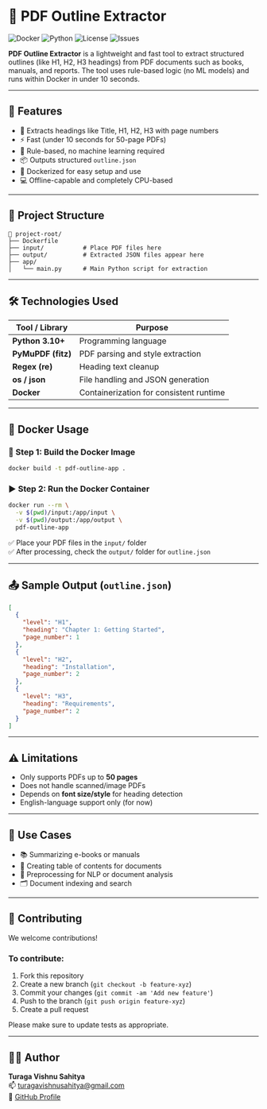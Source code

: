 # 📄 PDF Outline Extractor

![Docker](https://img.shields.io/badge/docker-ready-blue?logo=docker)
![Python](https://img.shields.io/badge/python-3.10+-blue.svg?logo=python)
![License](https://img.shields.io/github/license/turagavishnusahitya/pdf-outline-extractor)
![Issues](https://img.shields.io/github/issues/turagavishnusahitya/pdf-outline-extractor)

**PDF Outline Extractor** is a lightweight and fast tool to extract structured outlines (like H1, H2, H3 headings) from PDF documents such as books, manuals, and reports. The tool uses rule-based logic (no ML models) and runs within Docker in under 10 seconds.

---

## 🚀 Features

- 📘 Extracts headings like Title, H1, H2, H3 with page numbers
- ⚡ Fast (under 10 seconds for 50-page PDFs)
- 🧠 Rule-based, no machine learning required
- 📦 Outputs structured `outline.json`
- 🐳 Dockerized for easy setup and use
- 💻 Offline-capable and completely CPU-based

---

## 📂 Project Structure

```
📁 project-root/
├── Dockerfile
├── input/           # Place PDF files here
├── output/          # Extracted JSON files appear here
├── app/
│   └── main.py      # Main Python script for extraction
```

---

## 🛠️ Technologies Used

| Tool / Library     | Purpose                                 |
|--------------------|------------------------------------------|
| **Python 3.10+**    | Programming language                     |
| **PyMuPDF (fitz)**  | PDF parsing and style extraction         |
| **Regex (re)**      | Heading text cleanup                     |
| **os / json**       | File handling and JSON generation        |
| **Docker**          | Containerization for consistent runtime  |

---

## 🐳 Docker Usage

### 🔧 Step 1: Build the Docker Image

```bash
docker build -t pdf-outline-app .
```

### ▶️ Step 2: Run the Docker Container

```bash
docker run --rm \
  -v $(pwd)/input:/app/input \
  -v $(pwd)/output:/app/output \
  pdf-outline-app
```

✅ Place your PDF files in the `input/` folder  
✅ After processing, check the `output/` folder for `outline.json`

---

## 📤 Sample Output (`outline.json`)

```json
[
  {
    "level": "H1",
    "heading": "Chapter 1: Getting Started",
    "page_number": 1
  },
  {
    "level": "H2",
    "heading": "Installation",
    "page_number": 2
  },
  {
    "level": "H3",
    "heading": "Requirements",
    "page_number": 2
  }
]
```

---

## ⚠️ Limitations

- Only supports PDFs up to **50 pages**
- Does not handle scanned/image PDFs
- Depends on **font size/style** for heading detection
- English-language support only (for now)

---

## 📌 Use Cases

- 📚 Summarizing e-books or manuals
- 🧾 Creating table of contents for documents
- 🧠 Preprocessing for NLP or document analysis
- 🗂️ Document indexing and search

---

## 🤝 Contributing

We welcome contributions!

### To contribute:

1. Fork this repository
2. Create a new branch (`git checkout -b feature-xyz`)
3. Commit your changes (`git commit -am 'Add new feature'`)
4. Push to the branch (`git push origin feature-xyz`)
5. Create a pull request

Please make sure to update tests as appropriate.

---

## 🧑‍💻 Author

**Turaga Vishnu Sahitya**  
📫 [turagavishnusahitya@gmail.com](mailto:turagavishnusahitya@gmail.com)  
🔗 [GitHub Profile](https://github.com/turagavishnusahitya)

